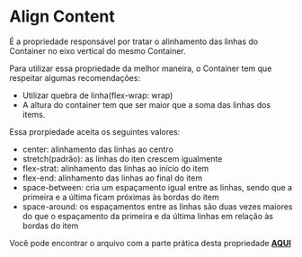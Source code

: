 # Align Content

É a propriedade responsável por tratar o alinhamento das linhas do Container no eixo vertical do mesmo Container.

Para utilizar essa propriedade da melhor maneira, o Container tem que respeitar algumas recomendações:
 - Utilizar quebra de linha(flex-wrap: wrap)
 - A altura do container tem que ser maior que a soma das linhas dos items.

Essa prorpiedade aceita os seguintes valores:
 - center: alinhamento das linhas ao centro
 - stretch(padrão): as linhas do iten crescem igualmente
 - flex-strat: alinhamento das linhas ao início do item
 - flex-end: alinhamento das linhas ao final do item
 - space-between: cria um espaçamento igual entre as linhas, sendo que a primeira e a última ficam próximas às bordas do item
 - space-around: os espaçamentos entre as linhas são duas vezes maiores do que  o espaçamento da primeira e da última linhas em relação às bordas do item

Você pode encontrar o arquivo com a parte prática desta propriedade [**AQUI**]()
